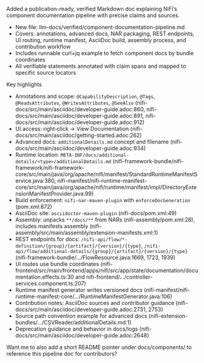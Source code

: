 Added a publication-ready, verified Markdown doc explaining NiFi’s component documentation pipeline with precise claims and sources.

- New file: llm-docs/verified/component-documentation-pipeline.md
- Covers: annotations, advanced docs, NAR packaging, REST endpoints, UI routing, runtime manifest, AsciiDoc build, assembly process, and contribution workflow
- Includes runnable curl+jq example to fetch component docs by bundle coordinates
- All verifiable statements annotated with claim spans and mapped to specific source locators

Key highlights
- Annotations and scope: `@CapabilityDescription`, `@Tags`, `@ReadsAttributes`, `@WritesAttributes`, `@SeeAlso` (nifi-docs/src/main/asciidoc/developer-guide.adoc:860, nifi-docs/src/main/asciidoc/developer-guide.adoc:891, nifi-docs/src/main/asciidoc/developer-guide.adoc:912)
- UI access: right‑click → View Documentation (nifi-docs/src/main/asciidoc/getting-started.adoc:262)
- Advanced docs: `additionalDetails.md` concept and filename (nifi-docs/src/main/asciidoc/developer-guide.adoc:934)
- Runtime location: `META-INF/docs/additional-details/<type>/additionalDetails.md` (nifi-framework-bundle/nifi-framework/nifi-framework-core/src/main/java/org/apache/nifi/manifest/StandardRuntimeManifestService.java:380, nifi-manifest/nifi-runtime-manifest-core/src/main/java/org/apache/nifi/runtime/manifest/impl/DirectoryExtensionManifestProvider.java:99)
- Build enforcement: `nifi-nar-maven-plugin` with `enforceDocGeneration` (pom.xml:872)
- AsciiDoc site: `asciidoctor-maven-plugin` (nifi-docs/pom.xml:49)
- Assembly: unpacks `**/docs/**` from NARs (nifi-assembly/pom.xml:28), includes manifests assembly (nifi-assembly/src/main/assembly/extension-manifests.xml:1)
- REST endpoints for docs: `/nifi-api/flow/*-definition/{group}/{artifact}/{version}/{type}`, `/nifi-api/flow/additional-details/{group}/{artifact}/{version}/{type}` (nifi-framework-bundle/.../FlowResource.java:1669, 1723, 1939)
- UI routes use bundle coordinates (nifi-frontend/src/main/frontend/apps/nifi/src/app/state/documentation/documentation.effects.ts:30 and nifi-frontend/.../controller-services.component.ts:207)
- Runtime manifest generator writes versioned docs (nifi-manifest/nifi-runtime-manifest-core/.../RuntimeManifestGenerator.java:106)
- Contribution notes: AsciiDoc sources and contributor guidance (nifi-docs/src/main/asciidoc/developer-guide.adoc:2731, 2753)
- Source path convention example for advanced docs (nifi-extension-bundles/.../CSVReader/additionalDetails.md:1)
- Deprecation guidance and behavior in docs/logs (nifi-docs/src/main/asciidoc/developer-guide.adoc:2648)

Want me to also add a short README pointer under docs/components/ to reference this pipeline doc for contributors?
